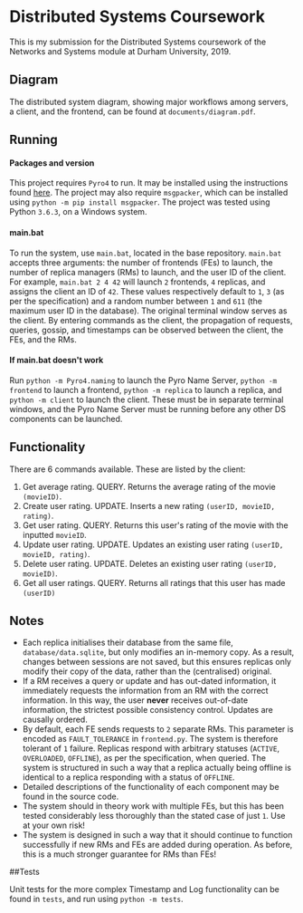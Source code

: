 # Distributed Systems Coursework

This is my submission for the Distributed Systems coursework of the Networks and Systems module at Durham University, 2019.

## Diagram

The distributed system diagram, showing major workflows among servers, a client, and the frontend, can be found at `documents/diagram.pdf`.

## Running

#### Packages and version

This project requires `Pyro4` to run. It may be installed using the instructions found [here](https://pythonhosted.org/Pyro4/install.html).
The project may also require `msgpacker`, which can be installed using `python -m pip install msgpacker`. The project was
tested using Python `3.6.3`, on a Windows system.

#### main.bat

To run the system, use `main.bat`, located in the base repository. `main.bat` accepts three arguments: the number of
frontends (FEs) to launch, the number of replica managers (RMs) to launch, and the user ID of the client. For example, `main.bat 2 4 42`
will launch `2` frontends, `4` replicas, and assigns the client an ID of `42`. These values respectively default to `1`, 
`3` (as per the specification) and a random number between `1` and `611` (the maximum user ID in the database). The 
original terminal window serves as the client. By entering commands as the client, the propagation of requests, queries,
 gossip, and timestamps can be observed between the client, the FEs, and the RMs.


#### If main.bat doesn't work

Run `python -m Pyro4.naming` to launch the Pyro Name Server, `python -m frontend` to 
launch a frontend, `python -m replica` to launch a replica, and `python -m client` to launch the client. These must be 
in separate terminal windows, and the Pyro Name Server must be running before any other DS components can be launched.

## Functionality

There are 6 commands available. These are listed by the client:

1. Get average rating. QUERY. Returns the average rating of the movie `(movieID)`.
2. Create user rating. UPDATE. Inserts a new rating `(userID, movieID, rating)`.
3. Get user rating. QUERY. Returns this user's rating of the movie with the inputted `movieID`.
4. Update user rating. UPDATE. Updates an existing user rating `(userID, movieID, rating)`.
5. Delete user rating. UPDATE. Deletes an existing user rating `(userID, movieID)`.
6. Get all user ratings. QUERY. Returns all ratings that this user has made `(userID)`

## Notes

* Each replica initialises their database from the same file, `database/data.sqlite`, but only modifies an in-memory copy.
As a result, changes between sessions are not saved, but this ensures replicas only modify their copy of the data, 
rather than the (centralised) original. 
* If a RM receives a query  or update and has out-dated information, it immediately requests the information from an RM with
the correct information. In this way, the user **never** receives out-of-date information, the strictest possible consistency control.
Updates are causally ordered.
* By default, each FE sends requests to `2` separate RMs. This parameter is encoded as `FAULT_TOLERANCE` in `frontend.py`.
The system is therefore tolerant of `1` failure. Replicas respond with arbitrary statuses (`ACTIVE`, `OVERLOADED`, 
`OFFLINE`), as per the specification, when queried. The system is structured in such a way that a replica actually being
 offline is identical to a replica responding with a status of `OFFLINE`. 
* Detailed descriptions of the functionality of each component may be found in the source code.
* The system should in theory work with multiple FEs, but this has been tested considerably less thoroughly than the 
stated case of just `1`. Use at your own risk!
* The system is designed in such a way that it should continue to function successfully if new RMs and FEs are added during 
operation. As before, this is a much stronger guarantee for RMs than FEs!

##Tests

Unit tests for the more complex Timestamp and Log functionality can be found in `tests`, and run using `python -m tests`.